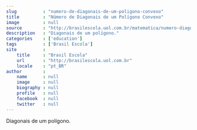 ```yaml
---
slug          : "numero-de-diagonais-de-um-poligono-convexo"
title         : "Número de Diagonais de um Polígono Convexo"
image         : null
source        : "http://brasilescola.uol.com.br/matematica/numero-diagonais-um-poligono-convexo.htm"
description   : "Diagonais de um polígono."
categories    : ['education']
tags          : ['Brasil Escola']
site          :
    title     : "Brasil Escola"
    url       : "http://brasilescola.uol.com.br"
    locale    : "pt_BR"
author        :
    name      : null
    image     : null
    biography : null
    profile   : null
    facebook  : null
    twitter   : null
---
```


Diagonais de um polígono.

